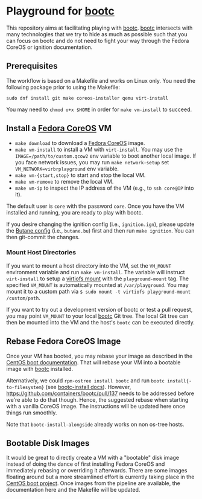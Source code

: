 # Playground for [bootc](https://containers.github.io/bootc/)

This repository aims at facilitating playing with [bootc](https://containers.github.io/bootc/).
[bootc](https://containers.github.io/bootc/) intersects with many technologies that we try to hide as much as possible such that you can focus on bootc and do not need to fight your way through the Fedora CoreOS or ignition documentation.

## Prerequisites

The workflow is based on a Makefile and works on Linux only.
You need the following package prior to using the Makefile:

```
sudo dnf install git make coreos-installer qemu virt-install
```

You may need to `chmod o+x $HOME` in order for `make vm-install` to succeed.

## Install a [Fedora CoreOS](https://docs.fedoraproject.org/en-US/fedora-coreos/getting-started/) VM

* `make download` to download a [Fedora CoreOS](https://docs.fedoraproject.org/en-US/fedora-coreos/getting-started/) image.
* `make vm-install` to install a VM with `virt-install`.  You may use the `IMAGE=/path/to/custom.qcow2` env variable to boot another local image.  If you face network issues, you may run `make network-setup` set `VM_NETWORK=virbrplayground` env variable.
* `make vm-{start,stop}` to start and stop the local VM.
* `make vm-remove` to remove the local VM.
* `make vm-ip` to inspect the IP address of the VM (e.g., to `ssh core@IP` into it).

The default user is `core` with the password `core`.  Once you have the VM installed and running, you are ready to play with bootc.

If you desire changing the ignition config (i.e., `ignition.ign`), please update the [Butane config](https://coreos.github.io/butane/specs/) (i.e., `butane.bu`) first and then run `make ignition`.
You can then git-commit the changes.


### Mount Host Directories

If you want to mount a host directory into the VM, set the `VM_MOUNT` environment variable and run `make vm-install`.
The variable will instruct `virt-install` to setup a [virtiofs mount](https://libvirt.org/kbase/virtiofs.html) with the `playground-mount` tag.
The specified `VM_MOUNT` is automatically mounted at `/var/playground`.
You may mount it to a custom path via `$ sudo mount -t virtiofs playground-mount /custom/path`.

If you want to try out a development version of bootc or test a pull request, you may point `VM_MOUNT` to your local [bootc](https://github.com/containers/bootc) Git tree.
The local Git tree can then be mounted into the VM and the host's `bootc` can be executed directly.


## Rebase Fedora CoreOS Image

Once your VM has booted, you may rebase your image as described in the [CentOS boot documentation](https://github.com/CentOS/centos-boot/blob/main/docs/install.md).
That will rebase your VM into a bootable image with [bootc](https://containers.github.io/bootc/) installed.

Alternatively, we could `rpm-ostree install bootc` and run `bootc install{-to-filesystem}` (see [bootc-install docs](https://containers.github.io/bootc/install/#executing-bootc-install)).
However, https://github.com/containers/bootc/pull/137 needs to be addressed before we're able to do that though.  Hence, the suggested rebase when starting with a vanilla CoreOS image.
The instructions will be updated here once things run smoothly.

Note that `bootc-install-alongside` already works on non os-tree hosts.


## Bootable Disk Images

It would be great to directly create a VM with a "bootable" disk image instead of doing the dance of first installing Fedora CoreOS and immediately rebasing or overriding it afterwards.
There are some images floating around but a more streamlined effort is currently taking place in the [CentOS boot project](https://github.com/CentOS/centos-boot/blob/main/docs/install.md#todo-use-osbuild).
Once images from the pipeline are available, the documentation here and the Makefile will be updated.
